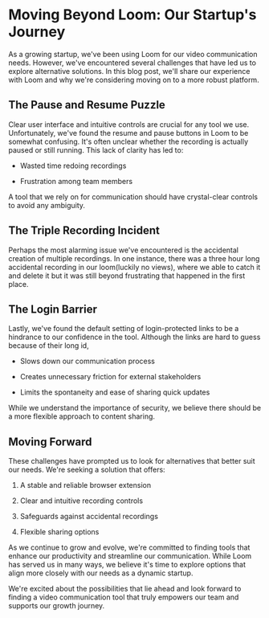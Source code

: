 # Moving Beyond Loom: Our Startup's Journey

As a growing startup, we've been using Loom for our video communication needs. However, we've encountered several challenges that have led us to explore alternative solutions. In this blog post, we'll share our experience with Loom and why we're considering moving on to a more robust platform.

## The Pause and Resume Puzzle

Clear user interface and intuitive controls are crucial for any tool we use. Unfortunately, we've found the resume and pause buttons in Loom to be somewhat confusing. It's often unclear whether the recording is actually paused or still running. This lack of clarity has led to:

* Wasted time redoing recordings

* Frustration among team members

A tool that we rely on for communication should have crystal-clear controls to avoid any ambiguity.

## The Triple Recording Incident

Perhaps the most alarming issue we've encountered is the accidental creation of multiple recordings. In one instance, there was a three hour long accidental recording in our loom(luckily no views), where we able to catch it and delete it but it was still beyond frustrating that happened in the first place.

## The Login Barrier

Lastly, we've found the default setting of login-protected links to be a hindrance to our confidence in the tool. Although the links are hard to guess because of their long id,

* Slows down our communication process

* Creates unnecessary friction for external stakeholders

* Limits the spontaneity and ease of sharing quick updates

While we understand the importance of security, we believe there should be a more flexible approach to content sharing.

## Moving Forward

These challenges have prompted us to look for alternatives that better suit our needs. We're seeking a solution that offers:

1. A stable and reliable browser extension

2. Clear and intuitive recording controls

3. Safeguards against accidental recordings

4. Flexible sharing options

As we continue to grow and evolve, we're committed to finding tools that enhance our productivity and streamline our communication. While Loom has served us in many ways, we believe it's time to explore options that align more closely with our needs as a dynamic startup.

We're excited about the possibilities that lie ahead and look forward to finding a video communication tool that truly empowers our team and supports our growth journey.
